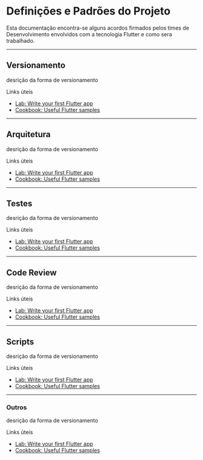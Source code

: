 # Definições e Padrões do Projeto

Esta documentação encontra-se alguns acordos firmados pelos times de Desenvolvimento envolvidos com a tecnologia Flutter e como sera trabalhado.

---
## Versionamento

desrição da forma de versionamento

Links úteis

- [Lab: Write your first Flutter app](https://flutter.dev/docs/get-started/codelab)
- [Cookbook: Useful Flutter samples](https://flutter.dev/docs/cookbook)
---
## Arquitetura

desrição da forma de versionamento

Links úteis

- [Lab: Write your first Flutter app](https://flutter.dev/docs/get-started/codelab)
- [Cookbook: Useful Flutter samples](https://flutter.dev/docs/cookbook)
---
## Testes

desrição da forma de versionamento

Links úteis

- [Lab: Write your first Flutter app](https://flutter.dev/docs/get-started/codelab)
- [Cookbook: Useful Flutter samples](https://flutter.dev/docs/cookbook)
---
## Code Review
desrição da forma de versionamento

Links úteis

- [Lab: Write your first Flutter app](https://flutter.dev/docs/get-started/codelab)
- [Cookbook: Useful Flutter samples](https://flutter.dev/docs/cookbook)
---
## Scripts 
desrição da forma de versionamento

Links úteis

- [Lab: Write your first Flutter app](https://flutter.dev/docs/get-started/codelab)
- [Cookbook: Useful Flutter samples](https://flutter.dev/docs/cookbook)

---
### Outros
desrição da forma de versionamento

Links úteis

- [Lab: Write your first Flutter app](https://flutter.dev/docs/get-started/codelab)
- [Cookbook: Useful Flutter samples](https://flutter.dev/docs/cookbook)
